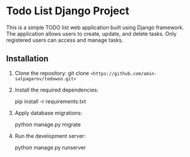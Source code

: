 # Todo List Django Project

This is a simple TODO list web application built using Django framework. The application allows users to create, update, and delete tasks. Only registered users can access and manage tasks.

## Installation

1. Clone the repository:
   git clone `<https://github.com/amin-salpagarov/todowoo.git>`
2. Install the required dependencies:

   pip install -r requirements.txt
3. Apply database migrations:

   python manage.py migrate
4. Run the development server:

   python manage.py runserver
